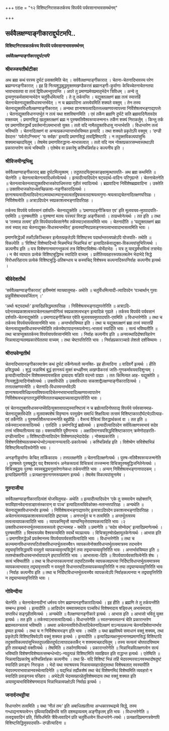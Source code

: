 +++
title = "१२ विशिष्टनिरासकतर्कस्य विपर्यये पर्यवसानाभावसमर्थनम्"

+++


## सर्ववैलक्षण्याङ्गीकाराद्दुर्घटमपि..

**विशिष्टनिरासकतर्कस्य विपर्यये पर्यवसानाभावसमर्थनम्**

***सर्ववैलक्षण्याङ्गीकाराद्दुर्घटमपि***

### **श्रीमज्जयतीर्थटीका**

अथ ब्रह्म कथं परस्य दुर्घटं प्रसक्तमिति चेत् । सर्ववैलक्षण्याङ्गीकारात् । चेतना-चेतनादिभावस्य परेण ब्रह्मण्यनङ्गीकारात् । इह हि नित्यशुद्धबुद्धमुक्तमखण्डैकरसं ब्रह्मानङ्गी-कुर्वाणाः केचिच्चेतनाचेतनतया भावाभावतया वा तत्वं द्विविधमभ्युपयन्ति । अपरे तु प्रमाणप्रमेयप्रमातृभेदेन त्रिविधम् । अन्ये तु द्रव्यगुणकर्मसामान्यभेदेन चतुर्विधमित्यादि । ते तु तर्कयन्ति । यद्युक्तलक्षणं ब्रह्म तत्वं स्यात्तर्हि चेतनाचेतनाद्युक्तविधास्वन्तर्भवेत् । न च ब्रह्मवादिना अस्त्वेवमिति शक्यते वक्तुम् । तेन तस्य चेतनाद्युक्तविधावैलक्षण्याङ्गीकारात् । अन्यथा ज्ञानाश्रयत्वादितत्तल्लक्षणवत्त्वापत्त्या निर्विशेषत्वभङ्गाद्यापत्तेः । चेतनाद्युक्तविधानन्तर्भूतं न तत्वं यथा शशविषाणमिति । एवं तर्केण ब्रह्मणि दुर्घटे सति ब्रह्मवादिनैतावदेव वक्तव्यम् । प्रमाणसिद्धं खलूक्तलक्षणं ब्रह्म न पुरुषमतिवैश्वरूप्यजन्मना१ तर्केण शक्यं निराकर्तुम् । किन्तु तर्क एव प्रमाणविरुद्धार्थे प्रवर्तमानोऽयमाभासो युक्तः। ततो यदि नामैतदुक्तविधासु नान्तर्भवति । विधान्तरेण तत्वं भविष्यति । चेतनादिलक्षणं वा अन्यत्प्रकल्प्यान्तर्भावयिष्यत इत्यादि । तथा शक्यते प्रकृतेऽपि वक्तुम् । ‘दण्डी देवदत्तः’ ‘पर्वतोऽग्निमान्’ ‘यः सर्वज्ञः’ इत्यादि प्रमाणसिद्धं तावद्विशिष्टादि । न तदुक्तविकल्पपांसुभिः शक्यमाच्छादयितुम् । तेषामेव प्रमाणविरुद्धाना-माभासत्वात् । ततो यदि नाम नोक्तप्रकारसम्भवस्तथाऽपि प्रकारान्तरेण सत्यं भविष्यति । एतेष्वेव वा प्रकारेषु कश्चिन्निर्वाहः२ कल्पनीय इति ।

### **श्रीविजयीन्द्रभिक्षु**

सर्ववैलक्षण्याङ्गीकाराद् ब्रह्म दुर्घटमित्युक्तम् । तदुपपादयितुमाकाङ्क्षामुत्थापयति- अथ ब्रह्म कथमिति ॥ चेतनेति ॥ चेतनत्वाचेतनत्वादिधर्मस्येत्यर्थः । इत्यादीत्यादिपदेन षट्पदार्थ-वादिनः परिगृह्यन्ते । चेतनाचेतनेति ॥ चेतनत्वाचेतनत्वाद्युक्तविभाजकोपाधिमत्तया गृहीतं स्यादित्यर्थः । ब्रह्मवादिना निर्विशेषब्रह्मवादिना । उक्तेति ॥ उक्तविभाजकोपाध्यवच्छिन्नत्वा-नङ्गीकारादित्यर्थः । ज्ञानाश्रयत्वादीत्यादिपदेनाऽत्मयाथात्म्यानुभवत्वतद्विषयत्वतदाश्रयत्वगुणा-श्रयत्वाद्यचेतनादिलक्षणपरिग्रहः । निर्विशेषत्वेति ॥ अत्राऽदिपदेन स्वप्रकाशत्वभङ्गादिपरिग्रहः ।

तर्कस्य विपर्यये पर्यवसानं दर्शयति- चेतनाद्युक्तेति ॥ ‘प्रमाणादङ्गीक्रियत एव’ इति मूलावयव-मुपपादयति- एवमिति ॥ पुरुषमतीति ॥ पुरुषाणां मतयः परस्परं विरुद्धा अङ्गीकार्याः । तत्प्रभवेनेत्यर्थः । तत इति ॥ तथा च ‘तस्मान्न तत्वम्’ इति विपर्ययापर्यवसानेनैव तर्कस्याऽभासत्वमिति भावः । चेतनादीति ॥ ‘यद्युक्तलक्षणं ब्रह्म तत्वं स्यात् तदा चेतनाद्युक्त-विधास्वन्तर्भवेत्’ इत्यस्यानिष्टप्रसङ्गरूपत्वाभावादाभासत्वमिति भावः ।

प्रमाणसिद्धेऽर्थे तर्कोऽकिञ्चित्कर इत्येतत्प्रकृतेऽपि विशिष्टस्य पदार्थान्तरत्वपक्षेऽपि योजयति- तथेति ॥ विकल्पेति ॥ ‘विशिष्टं विशेष्यादिभ्यो भिन्नमभिन्नं भिन्नाभिन्नं वा’ इत्यादितर्कवाद्युक्त-विकल्पपांसुभिरित्यर्थः । कल्पनीय इति ॥ यत्र विशेषणानामागन्तुकत्वं तत्र विशिष्टविशेष्य-योर्भेदाभेदः । यत्र तु यावद्धर्मभावित्वं तत्राभेदः । न चैवं व्याघातः प्रत्येकं विशिष्टबुद्धिश्च स्यादिति वाच्यम् । प्रतीतिव्यवहाररूपफलबलेन भेदाभेदे सिद्धे विरोधपरिहाराय प्रत्येकं विशिष्टबुद्धि-प्रतिबन्धाय च कस्यचिद् विशेषस्य कल्पनादिरूपनिर्वाहः कल्पनीय इत्यर्थः ।

### **श्रीवेदेशतीर्थ**

‘सर्ववैलक्षण्याङ्गीकारात्’ इतीममंशं व्याख्यातुमाह- अथेति ॥ चतुर्विधमित्यादी-त्यादिपदेन ‘पञ्चार्थान् गुरवः प्राहुर्विशेषाभाववर्जितान् ।’

‘अर्थाः षट्पदार्थाः’ इत्यादिप्रसिद्धमतपरिग्रहः । निर्विशेषत्वभङ्गाद्यापत्तेरिति ॥ अत्राऽदि-पदेनास्वप्रकाशत्वरूपाचेतनलक्षणयोगित्वं स्वप्रकाशत्वभङ्ग इत्यादिकं गृह्यते । तर्कस्य विपर्यये पर्यवसानं दर्शयति-चेतनाद्युक्तेति ॥ प्रमाणादङ्गीक्रियत एवेति मूलावयवमुपपादयति-एवमिति ॥ विधान्तरेणेति ॥ तथा च तर्कस्य विपर्ययापर्यवसानमिति भावः । अन्तर्भावयिष्यत इति । तथा च यद्युक्तलक्षणं ब्रह्म तत्त्वं स्यात्तर्हि चेतनत्वाद्युक्तविधास्वन्तर्भवेदिति तर्कस्येष्टापादनरूपत्वेनाऽ-भासत्वं स्यादिति भावः । सत्यं भविष्यतीति ॥ तथा चात्राप्युक्ततर्कस्य विपर्ययापर्यवसानमिति भावः । निर्वाहः कल्पनीय इति ॥ अनवस्थादिदोषपरिहारेण भिन्नत्वाद्यन्यतमप्रकारोपेततया वाच्यम् । तथा चेष्टापत्तिरिति भावः । निर्वाहप्रकारञ्चाग्रे लेशतो दर्शयिष्यामः ।

### **श्रीराघवेन्द्रतीर्थ**

चेतनादिभावानङ्गीकारमात्रेण कथं दुर्घटं तर्केणेत्यतो व्यनक्ति- इह हीत्यादिना ॥ वादिवर्गे इत्यर्थः । हीति प्रसिद्ध्यर्थः । शुद्धं जडामिश्रं बुद्धं ज्ञानरूपं मुक्तं बन्धहीनम् अखण्डैकरसं जाति-गुणकर्मावयवादिशून्यम् । इत्यादीत्यादिपदेन विशेषसमवायसहिता द्रव्यादयः षडिति वदन्तो ग्राह्याः । ततः किमित्यत आह- यद्युक्तेति ॥ नित्यशुद्धेत्यादिनोक्तेत्यर्थः । उक्तविधेति ॥ उक्तविधायाः सकाशाद्वैलक्षण्याङ्गीकारादित्यर्थः । तत्तल्लक्षणवत्त्वेति ॥ चेतनादि-विधास्वन्तर्भावेऽपि ज्ञानाश्रयत्वविधिप्रत्ययविषयत्वादिचेतनभावाभावादिलक्षणवत्त्वापातेन निर्विशेषत्वभङ्गतत्तद्धर्मनिमित्ततत्तच्छब्दवाच्यत्वाद्यापत्तेरिति भावः ।

एवं चेतनाद्युक्तविधास्वन्तर्भवेदित्युक्तावापाद्यस्यानिष्टत्वं न च ब्रह्मेत्यादिनोपपाद्य विपर्यये पर्यवसानमाह- चेतनाद्युक्तविधेति ॥ मूलवाक्यशेषं विवृण्वानः परमुखेन समाधिं शिक्षयित्वा तत्समं विशिष्टाकारदौर्घट्येऽपीत्याह- एवं तर्केणेति ॥ पुरुषमतिवैरूप्यजन्मनेति बहुव्रीहिः । वैरूप्यं वैचित्र्यं विरुद्धार्थकत्वं वा । तत इति ॥ तर्कस्याऽभासत्वादित्यर्थः । एतदिति ॥ प्रमाणसिद्धं ब्रह्मेत्यर्थः । इत्यादीत्यादिपदेन सर्वविलक्षणस्वभावं सदेव तत्त्वं भविष्यतीत्यस्य ग्रहः। वक्तव्यमिति पूर्वेणान्वयः । अक्षादिमानत्रयसिद्धविशिष्टाकारान् क्रमेणोदाहरति- दण्डीत्यादिना ॥ विशिष्टादीत्यादिपदेन विशेषणतद्भेदादेर्ग्रहः । नोक्तप्रकारेति । विशेषणविशेष्यतत्सम्बन्धेभ्योऽन्यत्वानन्यत्वादि-प्रकारेत्यर्थः । कश्चिन्निर्वाह इति । विशेष्येण सविशेषाभिन्नं विशिष्टमित्यादिरूपेणेति भावः ।

अनङ्गीकुर्वाणाः केचित् तार्किकादयः । तत्तल्लक्षणेति ॥ चेतनादिलक्षणेत्यर्थः । पुरुष-मतिवैश्वरूप्यजन्मनेति । पुुरुषमतेः पुरुषबुद्धेर् यद् वैश्वरूप्यं१ अनेकरूपत्वं विचित्रत्वं तज्जन्मना विचित्रपुरुषबुद्धिजनितेनेत्यर्थः । विचित्रबुद्धयः पुरुषाः स्वस्वबुद्ध्यनुसारेणानेकधा तर्कयन्तीति भावः । अन्यन् निर्विशेषत्वभङ्गानापादकम् । इत्यादिप्रमाणेति ॥ प्रत्यक्षानुमानागमरूपप्रमाण इत्यर्थः । तेषामेव विकल्पपांसूनामेव ।

### **गुरुराजीया**

सर्ववैलक्षण्याङ्गीकारादित्यंशं योजयितुमाह- अथेति ॥ इत्यादीत्यादिपदेन ‘एके तु समवायेन सहोक्तानि, रूपविज्ञानवेदनासञ्ज्ञासंस्कारान् वा पञ्च’ इत्यादितत्वविवेकोक्त-मतान्तरपरिग्रहः । अन्यथेति ॥ चेतनाद्युक्तविधान्तर्भाव इत्यर्थः । निर्विशेषत्वभङ्गाद्यापत्तेर् इत्यत्राऽदिपदेन प्रकाशत्वभङ्गादिपरिग्रहः । अचेतनत्वस्याप्रकाशत्वरूपत्वादिति द्रष्टव्यम् । अनन्तर्भूतं च न तत्वमिति ॥ अन्तर्भूतत्वस्य तत्वत्वव्यापकत्वादिति भावः । व्यापकनिवृत्तौ व्याप्यनिवृत्तेरावश्यकत्वादिति भावः ।२
उक्तविधास्वनन्तर्भूतस्यातत्वरूपत्वे दृष्टान्तमाह - यथेति ॥ प्रमाणेति ॥ ‘सदेव सोम्येदम्’ इत्यादिप्रमाणेत्यर्थः । पुरुषमतीति ॥ विश्वरूपमेव वैश्वरूप्यमिति स्वार्थे ष्यञ्प्रत्ययः । विचित्रपुरुषोत्प्रेक्षामूलकेनेत्यर्थः । आभास इति ॥ प्रमाणविरुद्धेऽर्थे प्रवर्तमानस्य विपर्ययापर्यवसायित्वादिति भावः । विधान्तरेणेति ॥ तथा च कल्प्यमानविधान्तरघटितोक्तविधान्तर्भूतत्वस्यैव१ व्यापकत्वेनोक्तविधान्तर्भूतत्वमात्रस्य तदभावेन तद्व्यावृत्तिसिद्धावपि वस्तुतो व्यापकव्यावृत्त्यसिद्धेर्न तया तद्व्याप्यव्यावृत्तिरिति भावः । अन्तर्भावयिष्यत इति ॥ ततश्चोक्तविधास्वन्तर्भावापादने इष्टापत्तिरिति भावः । आभासत्वा-दिति ॥ विपर्ययापर्यवसायित्वेनेति शेषः । सत्यं भविष्यतीति ॥ तथा च विधान्तरकल्पनायां तद्घटितस्यैव व्यापकत्वप्राप्त्या निर्दिष्टविधान्तर्भूतत्वमात्रस्य व्यापकत्वाभावात् तद्व्यावृत्तावपि न वस्तुतो विधान्तरघटितव्यापकव्यावृत्तिरिति न तया तद्व्याप्यव्यावृत्तिरिति भावः । निर्वाहः कल्पनीय इति ॥ तथा च निर्दिष्टविधान्तर्भूतत्वस्यैव व्यापकत्वेऽपि निर्वाहकल्पनया न तद्व्यावृत्तिरिति न तद्व्याप्यव्यावृत्तिरिति भावः ।

### **गोविन्दीया**

चेतनेति ॥ चेतनाचेतनादीनां धर्मस्य परेण ब्रह्मण्यनङ्गीकारादित्यर्थः । इह हीति ॥ ब्रह्मणि ते तु तर्कयन्तीति सम्बन्ध इत्यर्थः । इत्यादीति ॥ आदिपदेन समवायमादाय पञ्चविधं विशेषमादाय षड्विधम् अभावमादाय, सप्तविधं सङ्गृहीतमित्यर्थः । अन्यथेति ॥ वैलक्षण्यानङ्गीकारे इत्यर्थः । आभास इति ॥ आभासो भवितुं युक्त इत्यर्थः । तत इति ॥ तर्कस्याऽभासत्वादित्यर्थः। विधान्तरेणेति ॥ स्वतन्त्रमस्वतन्त्रं चेति प्रकारान्तरेण ब्रह्मस्वतन्त्रतत्वं भविष्यति । अथवा अचेतनत्वविरोधीत्यादिचेतनादिलक्षणं वाऽन्यत्प्रकल्प्य चेतनादिष्वेवान्तर्भाव इष्यत इत्यर्थः । तथा च न निर्विशेषत्वभङ्ग इति भावः । तथेति ॥ यथा ब्रह्मविषये समाधानं वक्तुं शक्यम्, तथा प्रकृतेऽपि विशिष्टविषयेऽपि वक्तुं शक्यत इत्यर्थः । इत्यादीति ॥ इत्यादिप्रत्यक्षानुमानागमप्रमाणसिद्धं विशिष्टादि तदुक्तविकल्पपांसुभिस्तदुपलक्षितदुर्घटत्वापादकतर्कैर् न शक्यमाच्छादयितुम् । तस्य सत्यत्वं चोपपादयिष्याम इति तावच्छब्दो वक्तीत्यर्थः । तेषामिति ॥ तर्काणामित्यर्थः । प्रकारान्तरेणेति ॥ भिन्नाभिन्नविलक्षणत्वेन सत्यं भविष्यति विशेषणविशेष्यतत्सम्बन्धेभ्योऽ-न्यदुत्पन्नं विशिष्टमिति व्यवह्रियत इति राद्धान्त इत्यर्थः । एतेष्विति ॥ भिन्नत्वादिप्रकारेषु कश्चिन्निर्वाहकः कल्पनीयः । तथा हि- यदि विशिष्टं भिन्नं तर्हि भेदपरम्परयाऽनवस्थादोषदुष्टं स्यादिति प्रसङ्गः निराकृतः । भेदो यथा स्वाश्रयस्य भिन्नत्वव्यवहारहेतुस्तथा विशेषबलात् स्वस्यापीति भेदपरम्पराभावान्नानवस्थेत्यादिनेति ॥ यद्यभिन्नं तर्ह्येकशेषं तथा चेदं विशेषणमिदं विशेष्यमिति व्यवहारो न स्यादिति प्रसङ्गस्य परिहारः । अभेदेऽपि भेदव्यवहारहेतुविशेषमादाय तथा वक्तुं शक्यत इति अयावद्द्रव्यभाविविशेषणमादाय भिन्नाभिन्नत्वपक्षोऽपि निर्वाह्य इत्यर्थः ।

### **जनार्दनभट्टीया**

विधान्तरेण तत्वमिति ॥ यथा ‘नीलं तमः’ इति अबाधितप्रतीत्या अन्धकारस्थद्रव्ये सिद्धे, तस्य गन्धाद्यनाश्रयत्वेन१ पृथिव्यादिबहिर्भावे सति दशमद्रव्यत्वम् अङ्गीकृतम् इति भावः । विधान्तरेणेति ॥ तत्वद्वयवादिनं प्रति, त्रिविधमिति त्रैविध्यवादिनं प्रति चतुर्विधत्वेन विधान्तरेणे-त्यर्थः । प्रत्यक्षादिप्रमाणत्रयेणापि विशिष्टसिद्धिमुपपादयति– दण्डीत्यादिना ॥

